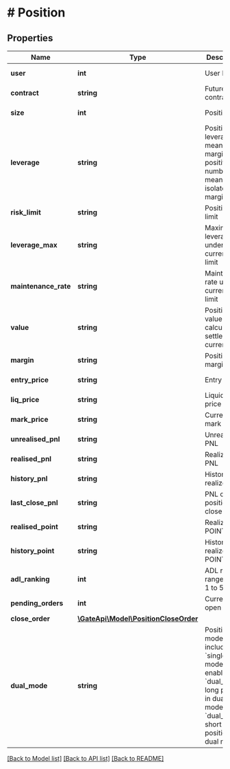 # # Position

## Properties

Name | Type | Description | Notes
------------ | ------------- | ------------- | -------------
**user** | **int** | User ID | [optional] [readonly] 
**contract** | **string** | Futures contract | [optional] [readonly] 
**size** | **int** | Position size | [optional] [readonly] 
**leverage** | **string** | Position leverage. 0 means cross margin; positive number means isolated margin | [optional] 
**risk_limit** | **string** | Position risk limit | [optional] 
**leverage_max** | **string** | Maximum leverage under current risk limit | [optional] [readonly] 
**maintenance_rate** | **string** | Maintenance rate under current risk limit | [optional] [readonly] 
**value** | **string** | Position value calculated in settlement currency | [optional] [readonly] 
**margin** | **string** | Position margin | [optional] 
**entry_price** | **string** | Entry price | [optional] [readonly] 
**liq_price** | **string** | Liquidation price | [optional] [readonly] 
**mark_price** | **string** | Current mark price | [optional] [readonly] 
**unrealised_pnl** | **string** | Unrealized PNL | [optional] [readonly] 
**realised_pnl** | **string** | Realized PNL | [optional] [readonly] 
**history_pnl** | **string** | History realized PNL | [optional] [readonly] 
**last_close_pnl** | **string** | PNL of last position close | [optional] [readonly] 
**realised_point** | **string** | Realized POINT PNL | [optional] [readonly] 
**history_point** | **string** | History realized POINT PNL | [optional] [readonly] 
**adl_ranking** | **int** | ADL ranking, range from 1 to 5 | [optional] [readonly] 
**pending_orders** | **int** | Current open orders | [optional] [readonly] 
**close_order** | [**\GateApi\Model\PositionCloseOrder**](PositionCloseOrder.md) |  | [optional] 
**dual_mode** | **string** | Position mode, including:  - &#x60;single&#x60;: dual mode is not enabled- &#x60;dual_long&#x60;: long position in dual mode- &#x60;dual_short&#x60;: short position in dual mode | [optional] 

[[Back to Model list]](../../README.md#documentation-for-models) [[Back to API list]](../../README.md#documentation-for-api-endpoints) [[Back to README]](../../README.md)
